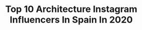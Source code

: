 ---
title: Top 10 Architecture Instagram Influencers In Spain In 2020
description: >-
  Find top architecture Instagram influencers in Spain in 2020. Most popular hashtags: #stayhome #visitspain #bestcitybreaks #living.
platform: Instagram
profiles:
  - username: "marcplam"
    fullname: >-
      MARC PLÀ
    location: "Spain"
    followers: 5413
    engagement: 2402
    commentsToLikes: 0.029388
    avatar: "https://scontent-lhr8-1.cdninstagram.com/v/t51.2885-19/s320x320/65010565_672144916559465_1290435117495353344_n.jpg?_nc_ht=scontent-lhr8-1.cdninstagram.com&_nc_ohc=fTsT6m8ckawAX8mLHeX&oh=b9cf6a28087ef7a7df15cd28ad39b2a3&oe=5EBAED11"
    verified: false
    hashtags: "#gay, #wednesday, #monday, #tuesday"
  - username: "vanillaattack"
    fullname: >-
      Teresa Sala
    location: "Spain"
    followers: 450170
    engagement: 117
    commentsToLikes: 0.021269
    avatar: "https://scontent-lhr8-1.cdninstagram.com/v/t51.2885-19/s320x320/74897386_657032591500616_1097551649515241472_n.jpg?_nc_ht=scontent-lhr8-1.cdninstagram.com&_nc_ohc=KjeMmDrIru4AX8sWF3r&oh=4e426ce6c3cb2f5d755ff87db048f624&oe=5EBC3E8C"
    verified: false
    hashtags: "#2020, #paris, #quarantine, #yomequedoencasa"
  - username: "rummy31"
    fullname: >-
      Rummy🌎Travel Tips📝
    location: "Spain"
    followers: 9536
    engagement: 359
    commentsToLikes: 0.241875
    avatar: "https://scontent-lhr8-1.cdninstagram.com/v/t51.2885-19/s320x320/73220686_747164715762245_5036659700788101120_n.jpg?_nc_ht=scontent-lhr8-1.cdninstagram.com&_nc_ohc=CVKEYsD_jN0AX97-KDL&oh=ce25e8b0168f4aca96a12e8b4d73ad4f&oe=5EBCD8FB"
    verified: false
    hashtags: "#gothicquarter, #barcelona, #28"
  - username: "pablito_pisa"
    fullname: >-
      • Pablo García Pisa •
    location: "Spain"
    followers: 223983
    engagement: 595
    commentsToLikes: 0.217434
    avatar: "https://scontent-ams4-1.cdninstagram.com/v/t51.2885-19/s320x320/50094095_229994961221538_7908367636252065792_n.jpg?_nc_ht=scontent-ams4-1.cdninstagram.com&_nc_ohc=ruLgBy9qXjYAX-QPpjB&oh=4a4b59462d3cbda554b72a2fd60255ac&oe=5EBBF435"
    verified: false
    hashtags: "#loveguess, #guessjewellery"
  - username: "franlopez_r"
    fullname: >-
      Francisca López
    location: "Spain"
    followers: 2788
    engagement: 930
    commentsToLikes: 0.064922
    avatar: "https://scontent-ams4-1.cdninstagram.com/v/t51.2885-19/s320x320/92389833_2628253500637157_4382853880338186240_n.jpg?_nc_ht=scontent-ams4-1.cdninstagram.com&_nc_ohc=-935gL-BILkAX_TbIK3&oh=168ea5010c03a6fe979b3d6a9e196f64&oe=5EB8AE86"
    verified: false
    hashtags: "#outdoors, #countryside, #laketahoe, #crossfitgirl"
  - username: "gonaquerreta"
    fullname: >-
      Gonzalo Aquerreta
    location: "Spain"
    followers: 60671
    engagement: 793
    commentsToLikes: 0.008460
    avatar: "https://scontent-ams4-1.cdninstagram.com/v/t51.2885-19/s320x320/75642493_928054694254879_7137986112647069696_n.jpg?_nc_ht=scontent-ams4-1.cdninstagram.com&_nc_ohc=5VJve0QBnokAX_46RQ6&oh=4be49a4fc51af6bb36c6246f2a67e323&oe=5EB2326D"
    verified: false
    hashtags: "#descuentosextraordinarios, #hnaconecta, #newarrivals, #thefabulouspieces"
  - username: "lisetverberne"
    fullname: >-
      𝕋𝕙𝕖 𝕋𝕣𝕒𝕧𝕖𝕝 ℙ𝕙𝕠𝕥𝕠𝕘𝕣𝕒𝕡𝕙𝕖𝕣
    location: "Spain"
    followers: 12716
    engagement: 482
    commentsToLikes: 0.085683
    avatar: "https://scontent-lhr8-1.cdninstagram.com/v/t51.2885-19/s320x320/72084644_1476521679170793_4666717460160839680_n.jpg?_nc_ht=scontent-lhr8-1.cdninstagram.com&_nc_ohc=-P6RoR5549oAX_NV31j&oh=a4effccb313bca11a47c129cf7e9b594&oe=5EBBF716"
    verified: false
    hashtags: "#sheisnotlost, #iamtb, #meteoragreece, #droneoftheday"
  - username: "ardanaz_arq"
    fullname: >-
      C a r l o s   A r d a n a z
    location: "Spain"
    followers: 87846
    engagement: 110
    commentsToLikes: 0.104733
    avatar: "https://scontent-lhr8-1.cdninstagram.com/v/t51.2885-19/s320x320/79259222_780324232466318_2175786421623717888_n.jpg?_nc_ht=scontent-lhr8-1.cdninstagram.com&_nc_ohc=Z0yB0PiNHbUAX9JS5Ct&oh=be589b73c4036e0500df630886acc6c1&oe=5EB953EB"
    verified: false
    hashtags: "#frenarlacurva, #fmapfreguanarteme, #stayhome, #cool"
  - username: "urbannizer"
    fullname: >-
      urbannizer
    location: "Spain"
    followers: 3930
    engagement: 1222
    commentsToLikes: 0.105042
    avatar: "https://scontent-ams4-1.cdninstagram.com/v/t51.2885-19/s320x320/56513234_407073196507236_4282294634215899136_n.jpg?_nc_ht=scontent-ams4-1.cdninstagram.com&_nc_ohc=l2q9imHVIEAAX8mrMKe&oh=370c041037fcea8d2a62cc25db1fb01c&oe=5EBD656B"
    verified: false
    hashtags: "#brussels, #sweden, #city, #travelshoteu"
  - username: "acampobaeza"
    fullname: >-
      Alberto Campo Baeza
    location: "Spain"
    followers: 21153
    engagement: 640
    commentsToLikes: 0.008068
    avatar: "https://scontent-ams4-1.cdninstagram.com/v/t51.2885-19/s320x320/81780569_834852543608860_6530624208815259648_n.jpg?_nc_ht=scontent-ams4-1.cdninstagram.com&_nc_ohc=U07vDcEYAKkAX9DgiOd&oh=63f8583aa479217a2fbebbf4ce414b95&oe=5EB986AB"
    verified: false
    hashtags: "#lamparasdedise, #filguadalajara2017, #sports, #sitges"
---